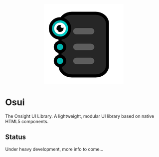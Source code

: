 <div align="center">
<img src="./files/logo/osui256.png" alt="Onsight UI Library"/>
</div>

# Osui

The Onsight UI Library. A lightweight, modular UI library based on native HTML5 components.

## Status

Under heavy development, more info to come...

<br>